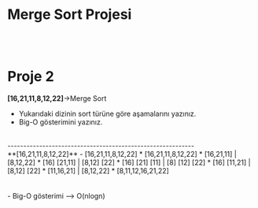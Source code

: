 # Merge Sort Projesi
<br><br>
# Proje 2
**[16,21,11,8,12,22]**->Merge Sort
- Yukarıdaki dizinin sort türüne göre aşamalarını yazınız.
- Big-O gösterimini yazınız.
<br>
-----------------------------------------------------------
<br>
**[16,21,11,8,12,22]**
- [16,21,11,8,12,22]
* [16,21,11,8,12,22]
* [16,21,11]  |  [8,12,22]
* [16] [21,11]  |  [8,12] [22]
* [16] [21] [11]  |  [8] [12] [22]
* [16] [11,21]   |   [8,12] [22]
* [11,16,21]   |   [8,12,22] 
* [8,11,12,16,21,22]
<br><br><br>
- Big-O gösterimi --> O(nlogn)